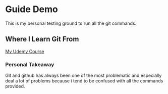 # Guide Demo
This is my personal testing ground to run all the git commands.

## Where I Learn Git From
[My Udemy Course](https://www.udemy.com/course/git-and-github-bootcamp/)

### Personal Takeaway
Git and github has always been one of the most problematic and especially deal a lot of problems because i tend to be confused with all the commands provided.
